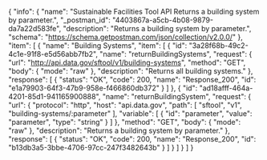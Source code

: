 {
  "info": {
    "name": "Sustainable Facilities Tool API Returns a building system by parameter.",
    "_postman_id": "4403867a-a5cb-4b08-9879-da7a22d583fe",
    "description": "Returns a building system by parameter.",
    "schema": "https://schema.getpostman.com/json/collection/v2.0.0/"
  },
  "item": [
    {
      "name": "Building Systems",
      "item": [
        {
          "id": "3a28f68b-49c2-4c1e-91f8-e5d56abb7fb2",
          "name": "returnBuildingSystems",
          "request": {
            "url": "http://api.data.gov/sftool/v1/building-systems",
            "method": "GET",
            "body": {
              "mode": "raw"
            },
            "description": "Returns all building systems."
          },
          "response": [
            {
              "status": "OK",
              "code": 200,
              "name": "Response_200",
              "id": "e1a79903-64f3-47b9-958e-f466860db372"
            }
          ]
        },
        {
          "id": "ad18afff-464a-4201-85d1-941165900888",
          "name": "returnBuildingSystem",
          "request": {
            "url": {
              "protocol": "http",
              "host": "api.data.gov",
              "path": [
                "sftool",
                "v1",
                "building-systems/:parameter"
              ],
              "variable": [
                {
                  "id": "parameter",
                  "value": "parameter",
                  "type": "string"
                }
              ]
            },
            "method": "GET",
            "body": {
              "mode": "raw"
            },
            "description": "Returns a building system by parameter."
          },
          "response": [
            {
              "status": "OK",
              "code": 200,
              "name": "Response_200",
              "id": "b13db3a5-3bbe-4706-97cc-247f3482643b"
            }
          ]
        }
      ]
    }
  ]
}